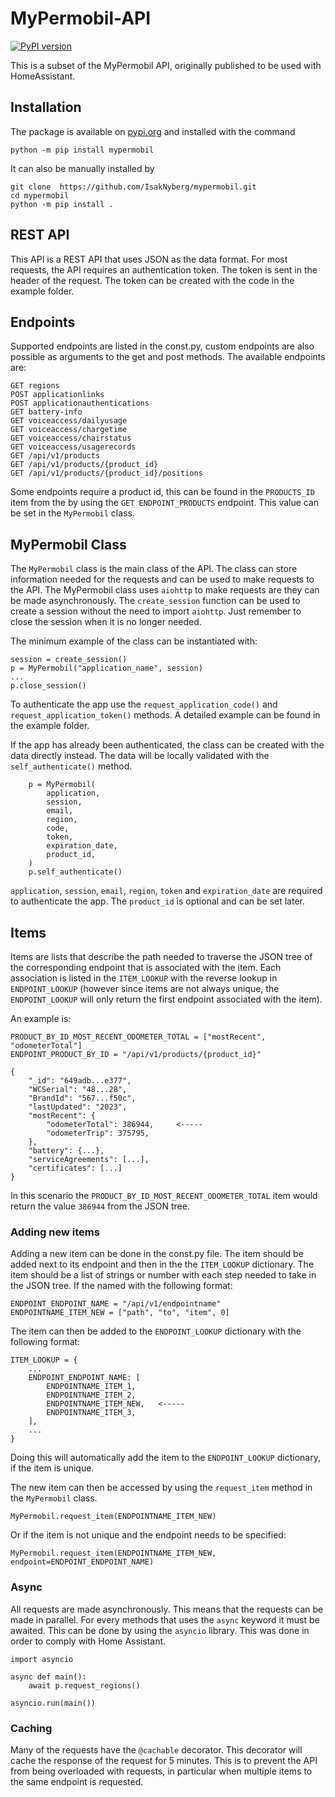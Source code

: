 # MyPermobil-API

[![PyPI version](https://badge.fury.io/py/mypermobil.svg)](https://badge.fury.io/py/mypermobil)

This is a subset of the MyPermobil API, originally published to be used with HomeAssistant.

## Installation

The package is available on [pypi.org](https://pypi.org/project/mypermobil/) and installed with the command

    python -m pip install mypermobil 

It can also be manually installed by

    git clone  https://github.com/IsakNyberg/mypermobil.git
    cd mypermobil
    python -m pip install .

## REST API

This API is a REST API that uses JSON as the data format. For most requests, the API requires an authentication token. The token is sent in the header of the request. The token can be created with the code in the example folder.

## Endpoints

Supported endpoints are listed in the const.py, custom endpoints are also possible as arguments to the get and post methods.
The available endpoints are:

    GET regions
    POST applicationlinks
    POST applicationauthentications
    GET battery-info
    GET voiceaccess/dailyusage
    GET voiceaccess/chargetime
    GET voiceaccess/chairstatus
    GET voiceaccess/usagerecords
    GET /api/v1/products
    GET /api/v1/products/{product_id}
    GET /api/v1/products/{product_id}/positions

Some endpoints require a product id, this can be found in the `PRODUCTS_ID` item from the by using the `GET ENDPOINT_PRODUCTS` endpoint. This value can be set in the `MyPermobil` class.

## MyPermobil Class

The `MyPermobil` class is the main class of the API. The class can store information needed for the requests and can be used to make requests to the API.
The MyPermobil class uses `aiohttp` to make requests are they can be made asynchronously. The `create_session` function can be used to create a session without the need to import `aiohttp`. Just remember to close the session when it is no longer needed.

The minimum example of the class can be instantiated with:

    session = create_session()
    p = MyPermobil("application_name", session)
    ...
    p.close_session()

To authenticate the app use the `request_application_code()` and `request_application_token()` methods. A detailed example can be found in the example folder.

If the app has already been authenticated, the class can be created with the data directly instead. The data will be locally validated with the `self_authenticate()` method.

        p = MyPermobil(
            application,
            session,
            email,
            region,
            code,
            token,
            expiration_date,
            product_id,
        )
        p.self_authenticate()

`application`, `session`, `email`, `region`, `token` and `expiration_date` are required to authenticate the app. The `product_id` is optional and can be set later.

## Items

Items are lists that describe the path needed to traverse the JSON tree of the corresponding endpoint that is associated with the item.
Each association is listed in the `ITEM_LOOKUP` with the reverse lookup in `ENDPOINT_LOOKUP` (however since items are not always unique, the `ENDPOINT_LOOKUP` will only return the first endpoint associated with the item).

An example is:

    PRODUCT_BY_ID_MOST_RECENT_ODOMETER_TOTAL = ["mostRecent", "odometerTotal"]
    ENDPOINT_PRODUCT_BY_ID = "/api/v1/products/{product_id}"

    {
        "_id": "649adb...e377",
        "WCSerial": "48...28",
        "BrandId": "567...f50c",
        "lastUpdated": "2023",
        "mostRecent": {
            "odometerTotal": 386944,     <-----
            "odometerTrip": 375795,
        },
        "battery": {...},
        "serviceAgreements": [...],
        "certificates": [...]
    }

In this scenario the `PRODUCT_BY_ID_MOST_RECENT_ODOMETER_TOTAL` item would return the value `386944` from the JSON tree.

### Adding new items

Adding a new item can be done in the const.py file. The item should be added next to its endpoint and then in the the `ITEM_LOOKUP` dictionary. The item should be a list of strings or number with each step needed to take in the JSON tree. If the  named with the following format:

    ENDPOINT_ENDPOINT_NAME = "/api/v1/endpointname"
    ENDPOINTNAME_ITEM_NEW = ["path", "to", "item", 0]

The item can then be added to the `ENDPOINT_LOOKUP` dictionary with the following format:

    ITEM_LOOKUP = {
        ...
        ENDPOINT_ENDPOINT_NAME: [
            ENDPOINTNAME_ITEM_1,
            ENDPOINTNAME_ITEM_2,
            ENDPOINTNAME_ITEM_NEW,   <-----
            ENDPOINTNAME_ITEM_3,
        ],
        ...
    }

Doing this will automatically add the item to the `ENDPOINT_LOOKUP` dictionary, if the item is unique.

The new item can then be accessed by using the `request_item` method in the `MyPermobil` class.

    MyPermobil.request_item(ENDPOINTNAME_ITEM_NEW)

Or if the item is not unique and the endpoint needs to be specified:

    MyPermobil.request_item(ENDPOINTNAME_ITEM_NEW, endpoint=ENDPOINT_ENDPOINT_NAME)

### Async

All requests are made asynchronously. This means that the requests can be made in parallel. For every methods that uses the `async` keyword it must be awaited. This can be done by using the `asyncio` library. This was done in order to comply with Home Assistant.

    import asyncio

    async def main():
        await p.request_regions()

    asyncio.run(main())

### Caching

Many of the requests have the `@cachable` decorator. This decorator will cache the response of the request for 5 minutes. This is to prevent the API from being overloaded with requests, in particular when multiple items to the same endpoint is requested.
